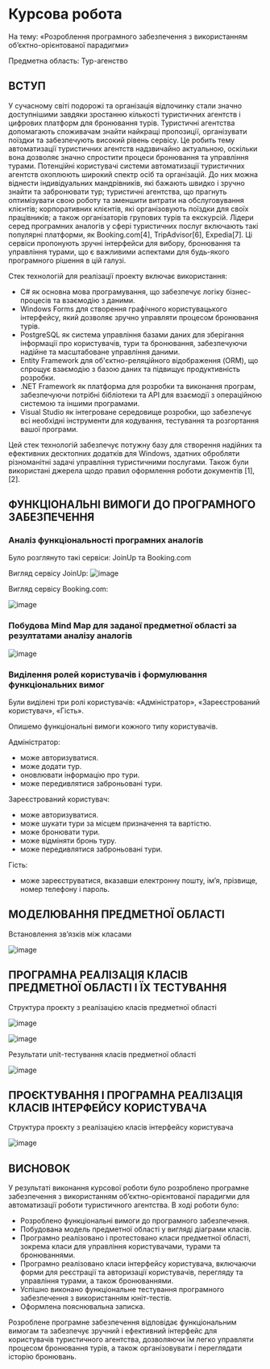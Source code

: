 # Курсова робота
На тему: «Розроблення програмного забезпечення з використанням об’єктно-орієнтованої парадигми»

Предметна область: Тур-агенство

## ВСТУП
У сучасному світі подорожі та організація відпочинку стали значно доступнішими завдяки зростанню кількості туристичних агентств і цифрових платформ для бронювання турів. Туристичні агентства допомагають споживачам знайти найкращі пропозиції, організувати поїздки та забезпечують високий рівень сервісу. Це робить тему автоматизації туристичних агентств надзвичайно актуальною, оскільки вона дозволяє значно спростити процеси бронювання та управління турами.
Потенційні користувачі системи автоматизації туристичних агентств охоплюють широкий спектр осіб та організацій. До них можна віднести індивідуальних мандрівників, які бажають швидко і зручно знайти та забронювати тур; туристичні агентства, що прагнуть оптимізувати свою роботу та зменшити витрати на обслуговування клієнтів; корпоративних клієнтів, які організовують поїздки для своїх працівників; а також організаторів групових турів та екскурсій.
Лідери серед програмних аналогів у сфері туристичних послуг включають такі популярні платформи, як Booking.com[4], TripAdvisor[6], Expedia[7]. Ці сервіси пропонують зручні інтерфейси для вибору, бронювання та управління турами, що є важливими аспектами для будь-якого програмного рішення в цій галузі.

Стек технологій для реалізації проекту включає використання:
- C# як основна мова програмування, що забезпечує логіку бізнес-процесів та взаємодію з даними.
-	Windows Forms для створення графічного користувацького інтерфейсу, який дозволяє зручно управляти процесом бронювання турів.
-	PostgreSQL як система управління базами даних для зберігання інформації про користувачів, тури та бронювання, забезпечуючи надійне та масштабоване управління даними.
-	Entity Framework для об'єктно-реляційного відображення (ORM), що спрощує взаємодію з базою даних та підвищує продуктивність розробки.
-	.NET Framework як платформа для розробки та виконання програм, забезпечуючи потрібні бібліотеки та API для взаємодії з операційною системою та іншими програмами.
-	Visual Studio як інтегроване середовище розробки, що забезпечує всі необхідні інструменти для кодування, тестування та розгортання вашої програми.
  
Цей стек технологій забезпечує потужну базу для створення надійних та ефективних десктопних додатків для Windows, здатних обробляти різноманітні задачі управління туристичними послугами.
Також були використані джерела щодо правил оформлення роботи документів [1], [2].


## ФУНКЦІОНАЛЬНІ ВИМОГИ ДО ПРОГРАМНОГО ЗАБЕЗПЕЧЕННЯ
### Аналіз функціональності програмних аналогів

Було розглянуто такі сервіси: JoinUp  та Booking.com 

Вигляд сервісу JoinUp:
![image](https://github.com/AnnaSorokina20/OOP_TouristAgency/assets/149331565/e1b2ae24-6765-40a3-bafc-e0806e53135e)

Вигляд сервісу Booking.com:

![image](https://github.com/AnnaSorokina20/OOP_TouristAgency/assets/149331565/eb500821-46f7-489f-9cc8-cb66c1000cfa)

### Побудова Mind Map для заданої предметної області за резултатами аналізу аналогів

![image](https://github.com/AnnaSorokina20/OOP_TouristAgency/assets/149331565/23dbeb85-dfa5-4358-a352-f4d9453af281)

### Виділення ролей користувачів і формулювання функціональних вимог

Були виділені три ролі користувачів: «Адміністратор», «Зареєстрований користувач», «Гість».

Опишемо функціональні вимоги кожного типу користувачів.

Адміністратор:

- може авторизуватися.
- може додати тур.
- оновлювати інформацію про тури.
- може передивлятися заброньовані тури.

Зареєстрований користувач:

- може авторизуватися.
- може шукати тури за місцем призначення та вартістю.
- може бронювати тури.
- може відміняти бронь туру.
- може передивлятися заброньовані тури.
  
Гість:

- може зареєструватися, вказавши електронну пошту, ім’я, прізвище, номер телефону і пароль.

## МОДЕЛЮВАННЯ ПРЕДМЕТНОЇ ОБЛАСТІ

Встановлення зв’язків між класами

![image](https://github.com/AnnaSorokina20/OOP_TouristAgency/assets/149331565/33bb4680-3e68-4f68-94e4-5cc1def1cd21)

## ПРОГРАМНА РЕАЛІЗАЦІЯ КЛАСІВ ПРЕДМЕТНОЇ ОБЛАСТІ І ЇХ ТЕСТУВАННЯ

Структура проєкту з реалізацією класів предметної області

![image](https://github.com/AnnaSorokina20/OOP_TouristAgency/assets/149331565/21ca778a-bad2-44a8-a70e-bcba6612e4fe)

![image](https://github.com/AnnaSorokina20/OOP_TouristAgency/assets/149331565/850a9709-af6d-4f32-9a03-59b78915d773)



Результати unit-тестування класів предметної області

![image](https://github.com/AnnaSorokina20/OOP_TouristAgency/assets/149331565/1c425114-503c-4371-8ea0-db0f88734504)

## ПРОЄКТУВАННЯ І ПРОГРАМНА РЕАЛІЗАЦІЯ КЛАСІВ ІНТЕРФЕЙСУ КОРИСТУВАЧА

Структура проєкту з реалізацією класів інтерфейсу користувача

![image](https://github.com/AnnaSorokina20/OOP_TouristAgency/assets/149331565/98d49be6-d77d-4dbb-a403-25ff1abc3247)

## ВИСНОВОК

У результаті виконання курсової роботи було розроблено програмне забезпечення з використанням об’єктно-орієнтованої парадигми для автоматизації роботи туристичного агентства.
В ході роботи було:
-	Розроблено функціональні вимоги до програмного забезпечення.
-	Побудована модель предметної області у вигляді діаграми класів.
-	Програмно реалізовано і протестовано класи предметної області, зокрема класи для управління користувачами, турами та бронюваннями.
-	Програмно реалізовано класи інтерфейсу користувача, включаючи форми для реєстрації та авторизації користувачів, перегляду та управління турами, а також бронюваннями.
-	Успішно виконано функціональне тестування програмного забезпечення з використанням юніт-тестів.
-	Оформлена пояснювальна записка.

Розроблене програмне забезпечення відповідає функціональним вимогам та забезпечує зручний і ефективний інтерфейс для користувачів туристичного агентства, дозволяючи їм легко управляти процесом бронювання турів, а також організовувати і переглядати історію бронювань.









